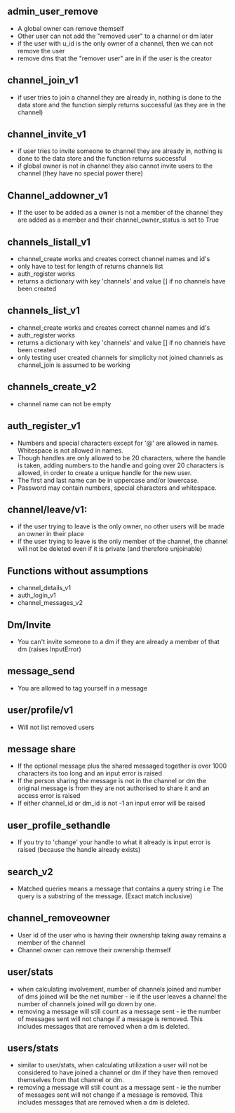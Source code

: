 
## admin_user_remove

- A global owner can remove themself
- Other user can not add the "removed user" to a channel or dm later
- if the user with u_id is the only owner of a channel, then we can not remove the user
- remove dms that the "remover user" are in if the user is the creator

## channel_join_v1

- if user tries to join a channel they are already in, nothing is done to the data store and the function simply returns successful (as they are in the channel)

## channel_invite_v1

- if user tries to invite someone to channel they are already in, nothing is done to the data store and the function returns successful
- if global owner is not in channel they also cannot invite users to the channel (they have no special power there)

## Channel_addowner_v1

- If the user to be added as a owner is not a member of the channel they are added as a member and their channel_owner_status is set to True

## channels_listall_v1

- channel_create works and creates correct channel names and id's
- only have to test for length of returns channels list
- auth_register works
- returns a dictionary with key 'channels' and value [] if no channels have been created

## channels_list_v1

- channel_create works and creates correct channel names and id's
- auth_register works
- returns a dictionary with key 'channels' and value [] if no channels have been created
- only testing user created channels for simplicity not joined channels as channel_join is assumed to be working

## channels_create_v2

- channel name can not be empty

## auth_register_v1

- Numbers and special characters except for '@' are allowed in names. Whitespace is not allowed in names.
- Though handles are only allowed to be 20 characters, where the handle is taken, adding numbers to the handle and going over 20 characters is allowed, in order to create a unique handle for the new user.
- The first and last name can be in uppercase and/or lowercase.
- Password may contain numbers, special characters and whitespace.

## channel/leave/v1:

- if the user trying to leave is the only owner, no other users will be made an owner in their place
- if the user trying to leave is the only member of the channel, the channel will not be deleted even if it is private (and therefore unjoinable)

## Functions without assumptions

- channel_details_v1
- auth_login_v1
- channel_messages_v2

## Dm/Invite

- You can't invite someone to a dm if they are already a member of that dm (raises InputError)

## message_send

- You are allowed to tag yourself in a message

## user/profile/v1
- Will not list removed users

## message share

- If the optional message plus the shared messaged together is over 1000 characters its too long and an input error is raised
- If the person sharing the message is not in the channel or dm the original message is from they are not authorised to share it and an access error is raised
- If either channel_id or dm_id is not -1 an input error will be raised

## user_profile_sethandle

- If you try to 'change' your handle to what it already is input error is raised (because the handle already exists)

## search_v2

- Matched queries means a message that contains a query string i.e The query is a substring of the message. (Exact match inclusive)

## channel_removeowner

- User id of the user who is having their ownership taking away remains a member of the channel
- Channel owner can remove their ownership themself

## user/stats

- when calculating involvement, number of channels joined and number of dms joined will be the net number - ie if the user leaves a channel the number of channels joined will go down by one.
- removing a message will still count as a message sent - ie the number of messages sent will not change if a message is removed.  This includes messages that are removed when a dm is deleted.

## users/stats

- similar to user/stats, when calculating utilization a user will not be considered to have joined a channel or dm if they have then removed themselves from that channel or dm.
- removing a message will still count as a message sent - ie the number of messages sent will not change if a message is removed. This includes messages that are removed when a dm is deleted.